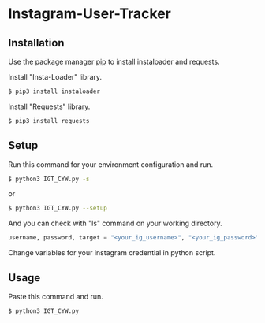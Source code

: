 # Instagram-User-Tracker

## Installation

Use the package manager [pip](https://pip.pypa.io/en/stable/) to install instaloader and requests.

Install "Insta-Loader" library.
```bash
$ pip3 install instaloader
```
Install "Requests" library.
```bash
$ pip3 install requests
```
## Setup
Run this command for your environment configuration and run.
```bash
$ python3 IGT_CYW.py -s
```
or
```bash
$ python3 IGT_CYW.py --setup
```
And you can check with "ls" command on your working directory.

```python
username, password, target = "<your_ig_username>", "<your_ig_password>", "<target_ig_username>"
```
Change variables for your instagram credential in python script.
## Usage
Paste this command and run.
```bash
$ python3 IGT_CYW.py
```
